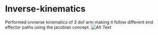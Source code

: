# Inverse-kinematics
Performed ivvnerse kinematics of 3 dof arm making it follow different end effector paths using the jacobian concept.
![Alt Text](https://media.giphy.com/media/14EKIHjgYV5NxnW0lo/giphy.gif)
